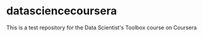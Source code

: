 datasciencecoursera
===================

This is a test repository for the Data Scientist's Toolbox course on Coursera
